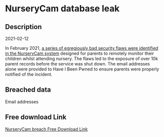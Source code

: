 # NurseryCam database leak

## Description

2021-02-12

In February 2021, <a href="https://www.theregister.com/2021/02/18/nurserycam_security_problems_footfallcam_ltd/" target="_blank" rel="noopener">a series of egregiously bad security flaws were identified in the NurseryCam system</a> designed for parents to remotely monitor their children whilst attending nursery. The flaws led to the exposure of over 10k parent records before the service was shut down. The email addresses alone were provided to Have I Been Pwned to ensure parents were properly notified of the incident.

## Breached data

Email addresses

## Free download Link

[NurseryCam breach Free Download Link](https://tinyurl.com/2b2k277t)